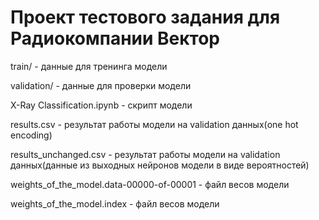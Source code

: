 # Проект тестового задания для Радиокомпании Вектор

train/ - данные для тренинга модели

validation/ - данные для проверки модели

X-Ray Classification.ipynb - скрипт модели

results.csv - результат работы модели на validation данных(one hot encoding)

results_unchanged.csv - результат работы модели на validation данных(данные из выходных нейронов модели в виде вероятностей)

weights_of_the_model.data-00000-of-00001 - файл весов модели

weights_of_the_model.index - файл весов модели
